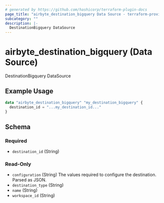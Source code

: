 ```yaml
---
# generated by https://github.com/hashicorp/terraform-plugin-docs
page_title: "airbyte_destination_bigquery Data Source - terraform-provider-airbyte"
subcategory: ""
description: |-
  DestinationBigquery DataSource
---
```


# airbyte_destination_bigquery (Data Source)

DestinationBigquery DataSource

## Example Usage

```terraform
data "airbyte_destination_bigquery" "my_destination_bigquery" {
  destination_id = "...my_destination_id..."
}
```

<!-- schema generated by tfplugindocs -->
## Schema

### Required

- `destination_id` (String)

### Read-Only

- `configuration` (String) The values required to configure the destination. Parsed as JSON.
- `destination_type` (String)
- `name` (String)
- `workspace_id` (String)


